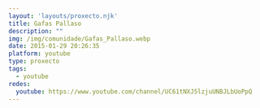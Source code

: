 ```yaml
---
layout: 'layouts/proxecto.njk'
title: Gafas Pallaso
description: ""
img: /img/comunidade/Gafas_Pallaso.webp
date: 2015-01-29 20:26:35
platform: youtube
type: proxecto
tags:
  - youtube
redes:
  youtube: https://www.youtube.com/channel/UC61tNXJ5lzjuUNBJLbUoPpQ
---
```

